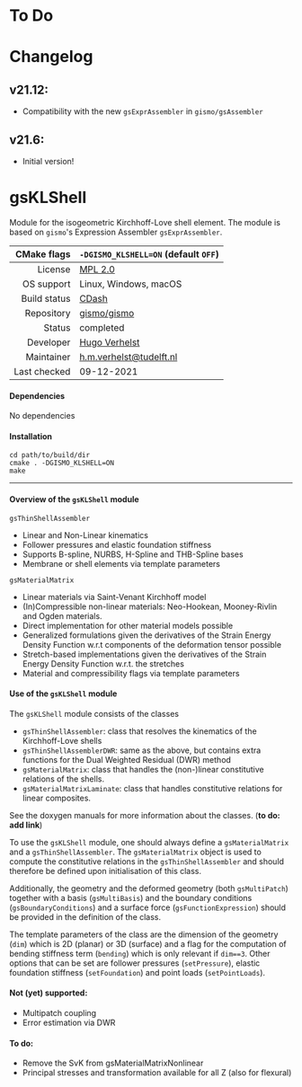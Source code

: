 # To Do

# Changelog

## v21.12:
  - Compatibility with the new `gsExprAssembler` in `gismo/gsAssembler`
## v21.6:
  - Initial version!

# gsKLShell

Module for the isogeometric Kirchhoff-Love shell element. The module is based on `gismo`'s Expression Assembler `gsExprAssembler`.

|CMake flags|```-DGISMO_KLSHELL=ON``` (default ```OFF```)|
|--:|---|
|License|[MPL 2.0](https://www.mozilla.org/en-US/MPL/2.0/)|
|OS support|Linux, Windows, macOS|
|Build status| [CDash](link) |
|Repository|[gismo/gismo](https://github.com/gismo/gismo)|
|Status|completed|
|Developer|[Hugo Verhelst](https://github.com/hverhelst)|
|Maintainer|[h.m.verhelst@tudelft.nl](mailto:h.m.verhelst@tudelft.nl)|
|Last checked|09-12-2021|

#### Dependencies
No dependencies

#### Installation
```
cd path/to/build/dir
cmake . -DGISMO_KLSHELL=ON
make
```

***

#### Overview of the `gsKLShell` module
`gsThinShellAssembler`
* Linear and Non-Linear kinematics
* Follower pressures and elastic foundation stiffness
* Supports B-spline, NURBS, H-Spline and THB-Spline bases
* Membrane or shell elements via template parameters

`gsMaterialMatrix`
* Linear materials via Saint-Venant Kirchhoff model
* (In)Compressible non-linear materials: Neo-Hookean, Mooney-Rivlin and Ogden materials.
* Direct implementation for other material models possible
* Generalized formulations given the derivatives of the Strain Energy Density Function w.r.t components of the deformation tensor possible
* Stretch-based implementations given the derivatives of the Strain Energy Density Function w.r.t. the stretches
* Material and compressibility flags via template parameters


#### Use of the `gsKLShell` module
The `gsKLShell` module consists of the classes
* `gsThinShellAssembler`: class that resolves the kinematics of the Kirchhoff-Love shells
* `gsThinShellAssemblerDWR`: same as the above, but contains extra functions for the Dual Weighted Residual (DWR) method
* `gsMaterialMatrix`: class that handles the (non-)linear constitutive relations of the shells.
* `gsMaterialMatrixLaminate`: class that handles constitutive relations for linear composites.

See the doxygen manuals for more information about the classes. (**to do: add link**)

To use the `gsKLShell` module, one should always define a `gsMaterialMatrix` and a `gsThinShellAssembler`. The `gsMaterialMatrix` object is used to compute the constitutive relations in the `gsThinShellAssembler` and should therefore be defined upon initialisation of this class.

Additionally, the geometry and the deformed geometry (both `gsMultiPatch`) together with a basis (`gsMultiBasis`) and the boundary conditions (`gsBoundaryConditions`) and a surface force (`gsFunctionExpression`) should be provided in the definition of the class.

The template parameters of the class are the dimension of the geometry (`dim`) which is 2D (planar) or 3D (surface) and a flag for the computation of bending stiffness term (`bending`) which is only relevant if `dim==3`. Other options that can be set are follower pressures (`setPressure`), elastic foundation stiffness (`setFoundation`) and point loads (`setPointLoads`).

#### Not (yet) supported:
* Multipatch coupling
* Error estimation via DWR

#### To do:
* Remove the SvK from gsMaterialMatrixNonlinear
* Principal stresses and transformation available for all Z (also for flexural)
